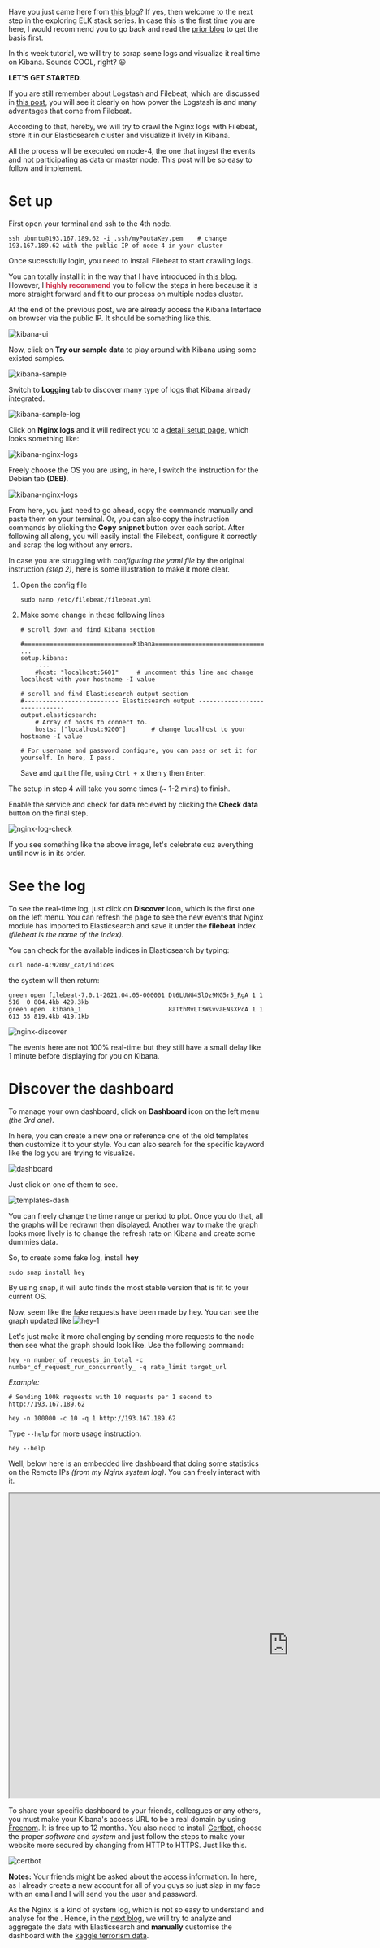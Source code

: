 Have you just came here from [this blog](https://tuminguyen.github.io/hmnguyen.github.io/blog_detail.html?id=5)? If yes, then welcome to the next step in the exploring ELK stack series. In case this is the first time you are here, I would recommend you to go back and read the [prior blog](https://tuminguyen.github.io/hmnguyen.github.io/blog_detail.html?id=5) to get the basis first.

In this week tutorial, we will try to scrap some logs and visualize it real time on Kibana. Sounds COOL, right? :satisfied:

**LET'S GET STARTED.**

If you are still remember about Logstash and Filebeat, which are discussed in [this post](https://tuminguyen.github.io/hmnguyen.github.io/blog_detail.html?id=2), you will see it clearly on how power the Logstash is and many advantages that come from Filebeat. 

According to that, hereby, we will try to crawl the Nginx logs with Filebeat, store it in our Elasticsearch cluster and visualize it lively in Kibana.

All the process will be executed on node-4, the one that ingest the events and not participating as data or master node. This post will be so easy to follow and implement. 

# Set up

First open your terminal and ssh to the 4th node.
```
ssh ubuntu@193.167.189.62 -i .ssh/myPoutaKey.pem    # change 193.167.189.62 with the public IP of node 4 in your cluster
```

Once sucessfully login, you need to install Filebeat to start crawling logs.

You can totally install it in the way that I have introduced in [this blog](https://tuminguyen.github.io/hmnguyen.github.io/blog_detail.html?id=2). However, I <span style="color: rgb(204, 45, 71); font-weight:bold">highly recommend</span> you to follow the steps in here because it is more straight forward and fit to our process on multiple nodes cluster.

At the end of the previous post, we are already access the Kibana Interface on browser via the public IP. It should be something like this.

![kibana-ui](../image/kibana-work.png)

Now, click on **Try our sample data** to play around with Kibana using some existed samples. 

![kibana-sample](../image/kibana-sample-dat.png)

Switch to **Logging** tab to discover many type of logs that Kibana already integrated.

![kibana-sample-log](../image/kibana-sample-log.png)

Click on **Nginx logs** and it will redirect you to a [detail setup page](http://193.167.189.62/app/kibana#/home/tutorial/nginxLogs?_g=()), which looks something like:

![kibana-nginx-logs](../image/kibana-nginx-setup.png)

Freely choose the OS you are using, in here, I switch the instruction for the Debian tab **(DEB)**.

![kibana-nginx-logs](../image/kibana-nginx-setup-deb.png)

From here, you just need to go ahead, copy the commands manually and paste them on your terminal. Or, you can also copy the instruction commands by clicking the **Copy snipnet** button over each script. After following all along, you will easily install the Filebeat, configure it correctly and scrap the log without any errors.

In case you are struggling with *configuring the yaml file* by the original instruction _(step 2)_, here is some illustration to make it more clear.

1. Open the config file
    ```
    sudo nano /etc/filebeat/filebeat.yml
    ```
2. Make some change in these following lines
    ```
    # scroll down and find Kibana section

    #==============================Kibana=====================================
    ...
    setup.kibana:
        ....
        #host: "localhost:5601"     # uncomment this line and change localhost with your hostname -I value

    # scroll and find Elasticsearch output section
    #-------------------------- Elasticsearch output ------------------------------
    output.elasticsearch:
        # Array of hosts to connect to.
        hosts: ["localhost:9200"]       # change localhost to your hostname -I value

    # For username and password configure, you can pass or set it for yourself. In here, I pass.
    ```

    Save and quit the file, using ```Ctrl + x``` then ```y``` then ```Enter```.
    
The setup in step 4 will take you some times (~ 1-2 mins) to finish. 

Enable the service and check for data recieved by clicking the **Check data** button on the final step.

![nginx-log-check](../image/kibana-nginx-log-check.png)

If you see something like the above image, let's celebrate cuz everything until now is in its order.

# See the log

To see the real-time log, just click on **Discover** icon, which is the first one on the left menu. You can refresh the page to see the new events that Nginx module has imported to Elasticsearch and save it under the **filebeat** index _(filebeat is the name of the index)_.

You can check for the available indices in Elasticsearch by typing:
```
curl node-4:9200/_cat/indices
```
the system will then return:

```
green open filebeat-7.0.1-2021.04.05-000001 Dt6LUWG4SlOz9NG5r5_RgA 1 1 516  0 804.4kb 429.3kb
green open .kibana_1                        8aTthMvLT3WsvvaENsXPcA 1 1 613 35 819.4kb 419.1kb

```

![nginx-discover](../image/kibana-nginx-log-discover.png)

The events here are not 100% real-time but they still have a small delay like 1 minute before displaying for you on Kibana.


# Discover the dashboard

To manage your own dashboard, click on **Dashboard** icon on the left menu _(the 3rd one)_. 

In here, you can create a new one or reference one of the old templates then customize it to your style. You can also search for the specific keyword like the log you are trying to visualize.

![dashboard](../image/search-nginx-dashboard.png)

Just click on one of them to see.

![templates-dash](../image/template-dashboard.png)

You can freely change the time range or period to plot. Once you do that, all the graphs will be redrawn then displayed. Another way to make the graph looks more lively is to change the refresh rate on Kibana and create some dummies data.

So, to create some fake log, install **hey**

```
sudo snap install hey
```

By using snap, it will auto finds the most stable version that is fit to your current OS.

Now, seem like the fake requests have been made by hey. You can see the graph updated like
![hey-1](../image/nginx-fake.gif)


Let's just make it more challenging by sending more requests to the node then see what the graph should look like. Use the following command:

```
hey -n number_of_requests_in_total -c number_of_request_run_concurrently_ -q rate_limit target_url 
```
_Example:_

```
# Sending 100k requests with 10 requests per 1 second to http://193.167.189.62

hey -n 100000 -c 10 -q 1 http://193.167.189.62
```

Type ```--help``` for more usage instruction.

```
hey --help
```


Well, below here is an embedded live dashboard that doing some statistics on the Remote IPs _(from my Nginx system log)_. You can freely interact with it.

<iframe src="https://livelyfreakonearth.ml/app/kibana#/dashboard/ML-Nginx-Access-Remote-IP-Count-Explorer-ecs?embed=true&_g=()&_a=(description:'Machine+learning+dashboard,+for+the+Filebeat+Nginx+module',filters:!(),fullScreenMode:!f,options:(darkTheme:!f),panels:!((gridData:(h:15,i:'1',w:24,x:0,y:0),id:ML-Nginx-Access-Remote-IP-Timechart-ecs,panelIndex:'1',type:visualization,version:'7.0.1'),(gridData:(h:15,i:'2',w:24,x:24,y:0),id:ML-Nginx-Access-Response-Code-Timechart-ecs,panelIndex:'2',type:visualization,version:'7.0.1'),(embeddableConfig:(vis:(params:(sort:(columnIndex:!n,direction:!n)))),gridData:(h:15,i:'3',w:24,x:0,y:15),id:ML-Nginx-Access-Top-Remote-IPs-Table-ecs,panelIndex:'3',type:visualization,version:'7.0.1'),(gridData:(h:15,i:'4',w:24,x:24,y:15),id:ML-Nginx-Access-Map-ecs,panelIndex:'4',type:visualization,version:'7.0.1'),(embeddableConfig:(vis:(params:(sort:(columnIndex:!n,direction:!n)))),gridData:(h:45,i:'5',w:48,x:0,y:30),id:ML-Nginx-Access-Top-URLs-Table-ecs,panelIndex:'5',type:visualization,version:'7.0.1')),query:(language:lucene,query:(query_string:(analyze_wildcard:!t,query:'*'))),timeRestore:!f,title:'%5BFilebeat+Nginx%5D+%5BML%5D++Remote+IP+Count+Explorer+ECS',viewMode:view)" height="600" width="1100"></iframe>

To share your specific dashboard to your friends, colleagues or any others, you must make your Kibana's access URL to be a real domain by using [Freenom](https://www.freenom.com/en/index.html?lang=en). It is free up to 12 months. You also need to install [Certbot](https://certbot.eff.org/), choose the proper _software_ and _system_ and just follow the steps to make your website more secured by changing from HTTP to HTTPS. Just like this.

![certbot](../image/site-lfoe.png)

**Notes:** Your friends might be asked about the access information. In here, as I already create a new account for all of you guys so just slap in my face with an email and I will send you the user and password.

As the Nginx is a kind of system log, which is not so easy to understand and analyse for the . Hence, in the [next blog](https://tuminguyen.github.io/hmnguyen.github.io/blog_detail.html?id=7), we will try to analyze and aggregate the data with Elasticsearch and **manually** customise the dashboard with the [kaggle terrorism data](https://www.kaggle.com/ash316/terrorism-around-the-world).